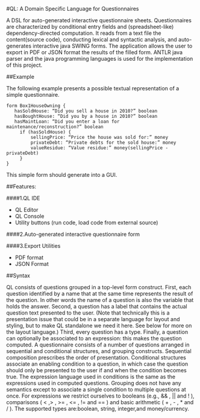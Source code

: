 #QL: A Domain Specific Language for Questionnaires


A DSL for auto-generated interactive questionnaire sheets. Questionnaires are characterized by conditional entry fields
and (spreadsheet-like) dependency-directed computation. It reads from a text file the content(source code), conducting
lexical and syntactic analysis, and auto-generates interactive java SWING forms. The application allows the user to 
export in PDF or JSON format the results of the filled form. ANTLR java parser and the java programming languages is 
used for the implementation of this project.


##Example

The following example presents a possible textual representation of a simple questionnaire.
 ```
form Box1HouseOwning {
    hasSoldHouse: “Did you sell a house in 2010?” boolean
    hasBoughtHouse: “Did you by a house in 2010?” boolean
    hasMaintLoan: “Did you enter a loan for maintenance/reconstruction?” boolean
      if (hasSoldHouse) {
          sellingPrice: “Price the house was sold for:” money
          privateDebt: “Private debts for the sold house:” money
          valueResidue: “Value residue:” money(sellingPrice - privateDebt)
      }
}

 ```
 

This simple form should generate into a GUI.

##Features:

####1.QL IDE 
* QL Editor
* QL Console
* Utility buttons (run code, load code from external source)

####2.Auto-generated interactive questionnaire form

####3.Export Utilities
* PDF format
* JSON Format

##Syntax

QL consists of questions grouped in a top-level form construct. First, each question
identified by a name that at the same time represents the result of the question. In other
words the name of a question is also the variable that holds the answer. Second, a question
has a label that contains the actual question text presented to the user. (Note that
technically this is a presentation issue that could be in a separate language for layout and
styling, but to make QL standalone we need it here. See below for more on the layout
language.) Third, every question has a type. Finally, a question can optionally be associated
to an expression: this makes the question computed.
A questionnaire consists of a number of questions arranged in sequential and conditional
structures, and grouping constructs. Sequential composition prescribes the order of
presentation. Conditional structures associate an enabling condition to a question, in which
case the question should only be presented to the user if and when the condition becomes
true. The expression language used in conditions is the same as the expressions used in computed questions. Grouping does not have any semantics except to associate a single
condition to multiple questions at once.
For expressions we restrict ourselves to booleans (e.g., && , || and ! ), comparisons ( < ,> , >= , <= , != and == ) 
and basic arithmetic ( + , - , * and / ). The supported types are:boolean, string, integer,and money/currency.

